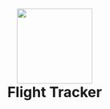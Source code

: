 <h1 align="center"><img height="150" src="https://img.icons8.com/external-smashingstocks-outline-color-smashing-stocks/66/external-Aeroplane-transport-smashingstocks-outline-color-smashing-stocks.png"><br> Flight Tracker</h1>
